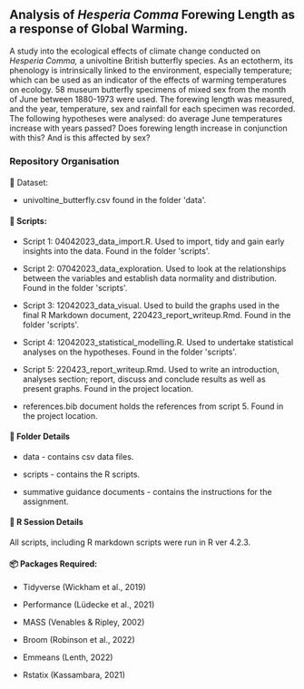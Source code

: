 ## Analysis of *Hesperia Comma* Forewing Length as a response of Global Warming.

A study into the ecological effects of climate change conducted on *Hesperia Comma,* a univoltine British butterfly species. As an ectotherm, its phenology is intrinsically linked to the environment, especially temperature; which can be used as an indicator of the effects of warming temperatures on ecology. 58 museum butterfly specimens of mixed sex from the month of June between 1880-1973 were used. The forewing length was measured, and the year, temperature, sex and rainfall for each specimen was recorded. The following hypotheses were analysed: do average June temperatures increase with years passed? Does forewing length increase in conjunction with this? And is this affected by sex?

### Repository Organisation

#### 
💾 Dataset:

-   univoltine_butterfly.csv found in the folder 'data'.

#### 📜 Scripts:

-   Script 1: 04042023_data_import.R. Used to import, tidy and gain early insights into the data. Found in the folder 'scripts'.

-   Script 2: 07042023_data_exploration. Used to look at the relationships between the variables and establish data normality and distribution. Found in the folder 'scripts'.

-   Script 3: 12042023_data_visual. Used to build the graphs used in the final R Markdown document, 220423_report_writeup.Rmd. Found in the folder 'scripts'.

-   Script 4: 12042023_statistical_modelling.R. Used to undertake statistical analyses on the hypotheses. Found in the folder 'scripts'.

-   Script 5: 220423_report_writeup.Rmd. Used to write an introduction, analyses section; report, discuss and conclude results as well as present graphs. Found in the project location.

-   references.bib document holds the references from script 5. Found in the project location.

#### 📂 Folder Details

-   data - contains csv data files.

-   scripts - contains the R scripts.

-   summative guidance documents - contains the instructions for the assignment.

#### 📝 R Session Details

All scripts, including R markdown scripts were run in R ver 4.2.3.

#### 📦 Packages Required:

-   Tidyverse (Wickham et al., 2019)

-   Performance (Lüdecke et al., 2021)

-   MASS (Venables & Ripley, 2002)

-   Broom (Robinson et al., 2022)

-   Emmeans (Lenth, 2022)

-   Rstatix (Kassambara, 2021)
